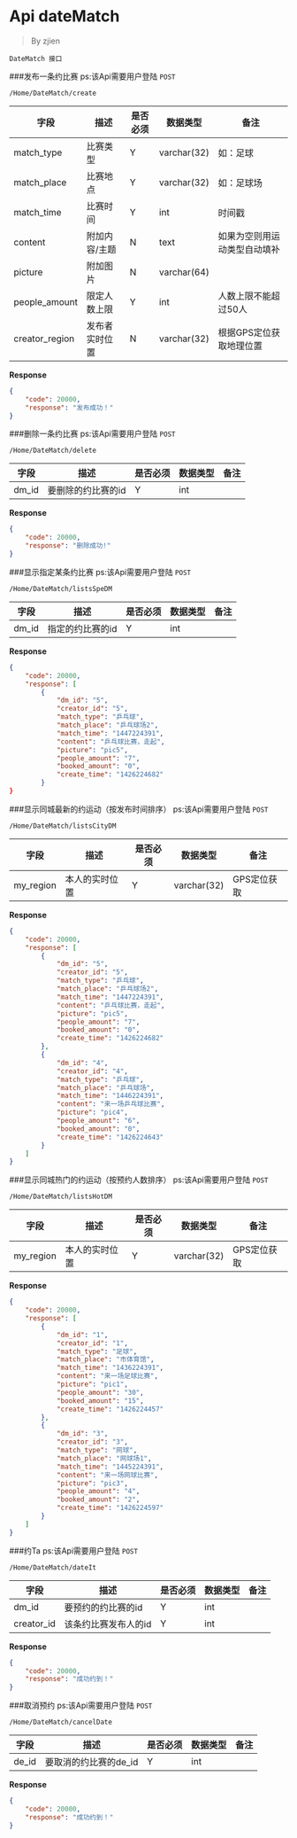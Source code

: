 Api dateMatch
===
>By zjien

`DateMatch 接口`

###发布一条约比赛
ps:该Api需要用户登陆
`POST`

`/Home/DateMatch/create`

字段 | 描述 | 是否必须 | 数据类型 | 备注
--------------------- | ------------------- | ------------------- | ---------------------- | ------------------
match_type | 比赛类型 | Y | varchar(32) | 如：足球
match_place | 比赛地点 | Y | varchar(32) | 如：足球场
match_time | 比赛时间 | Y | int | 时间戳
content | 附加内容/主题 | N | text | 如果为空则用运动类型自动填补
picture | 附加图片 | N | varchar(64) | 
people_amount | 限定人数上限 | Y | int | 人数上限不能超过50人
creator_region | 发布者实时位置 | N | varchar(32) | 根据GPS定位获取地理位置


**Response**
```json
{
    "code": 20000,
    "response": "发布成功！"
}
```



###删除一条约比赛
ps:该Api需要用户登陆
`POST`

`/Home/DateMatch/delete`

字段 | 描述 | 是否必须 | 数据类型 | 备注
--------------------- | ------------------- | ------------------- | ---------------------- | ------------------
dm_id | 要删除的约比赛的id | Y | int | 

**Response**
```json
{
    "code": 20000,
    "response": "删除成功!"
}
```


###显示指定某条约比赛
ps:该Api需要用户登陆
`POST`

`/Home/DateMatch/listsSpeDM`

字段 | 描述 | 是否必须 | 数据类型 | 备注
--------------------- | ------------------- | ------------------- | ---------------------- | ------------------
dm_id | 指定的约比赛的id | Y | int | 

**Response**
```json
{
    "code": 20000,
    "response": [
        {
            "dm_id": "5",
            "creator_id": "5",
            "match_type": "乒乓球",
            "match_place": "乒乓球场2",
            "match_time": "1447224391",
            "content": "乒乓球比赛，走起",
            "picture": "pic5",
            "people_amount": "7",
            "booked_amount": "0",
            "create_time": "1426224682"
        }
}
```


###显示同城最新的约运动（按发布时间排序）
ps:该Api需要用户登陆
`POST`

`/Home/DateMatch/listsCityDM`

字段 | 描述 | 是否必须 | 数据类型 | 备注
--------------------- | ------------------- | ------------------- | ---------------------- | ------------------
my_region | 本人的实时位置 | Y | varchar(32) | GPS定位获取

**Response**
```json
{
    "code": 20000,
    "response": [
        {
            "dm_id": "5",
            "creator_id": "5",
            "match_type": "乒乓球",
            "match_place": "乒乓球场2",
            "match_time": "1447224391",
            "content": "乒乓球比赛，走起",
            "picture": "pic5",
            "people_amount": "7",
            "booked_amount": "0",
            "create_time": "1426224682"
        },
        {
            "dm_id": "4",
            "creator_id": "4",
            "match_type": "乒乓球",
            "match_place": "乒乓球场",
            "match_time": "1446224391",
            "content": "来一场乒乓球比赛",
            "picture": "pic4",
            "people_amount": "6",
            "booked_amount": "0",
            "create_time": "1426224643"
        }
    ]
}
```


###显示同城热门的约运动（按预约人数排序）
ps:该Api需要用户登陆
`POST`

`/Home/DateMatch/listsHotDM`

字段 | 描述 | 是否必须 | 数据类型 | 备注
--------------------- | ------------------- | ------------------- | ---------------------- | ------------------
my_region | 本人的实时位置 | Y | varchar(32) | GPS定位获取

**Response**
```json
{
    "code": 20000,
    "response": [
        {
            "dm_id": "1",
            "creator_id": "1",
            "match_type": "足球",
            "match_place": "市体育馆",
            "match_time": "1436224391",
            "content": "来一场足球比赛",
            "picture": "pic1",
            "people_amount": "30",
            "booked_amount": "15",
            "create_time": "1426224457"
        },
        {
            "dm_id": "3",
            "creator_id": "3",
            "match_type": "网球",
            "match_place": "网球场1",
            "match_time": "1445224391",
            "content": "来一场网球比赛",
            "picture": "pic3",
            "people_amount": "4",
            "booked_amount": "2",
            "create_time": "1426224597"
        }
    ]
}
```


###约Ta
ps:该Api需要用户登陆
`POST`

`/Home/DateMatch/dateIt`

字段 | 描述 | 是否必须 | 数据类型 | 备注
--------------------- | ------------------- | ------------------- | ---------------------- | ------------------
dm_id | 要预约的约比赛的id | Y | int | 
creator_id | 该条约比赛发布人的id | Y | int |

**Response**
```json
{
    "code": 20000,
    "response": "成功约到！"
}
```


###取消预约
ps:该Api需要用户登陆
`POST`

`/Home/DateMatch/cancelDate`

字段 | 描述 | 是否必须 | 数据类型 | 备注
--------------------- | ------------------- | ------------------- | ---------------------- | ------------------
de_id | 要取消的约比赛的de_id | Y | int | 

**Response**
```json
{
    "code": 20000,
    "response": "成功约到！"
}
```